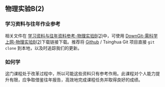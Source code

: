 ## 物理实验B(2)

### 学习资料与往年作业参考

相关文件在 [学习资料与往年资料参考-物理实验B(2)](https://github.com/Open-DA/OpenDA/tree/main/A_%E5%9F%BA%E7%A1%80%E8%AF%BE%E7%A8%8B/%E7%89%A9%E7%90%86%E5%AE%9E%E9%AA%8CB(2))中，可使用 [DownGit-需科学上网-物理实验B(2)](https://tool.mkblog.cn/downgit/#/home?url=https://github.com/Open-DA/OpenDA/tree/main/A_%E5%9F%BA%E7%A1%80%E8%AF%BE%E7%A8%8B/%E7%89%A9%E7%90%86%E5%AE%9E%E9%AA%8CB(2))下载链接下载。推荐将 [Github](https://github.com/Open-DA/OpenDA) / Tsinghua Git 项目直接 `git clone` 到本地，以及时追踪我们的更新。

### 如何学

这门课程处于改革过程中，所以可能这些资料只有参考作用。此课程对个人能力提升有限，应争取借鉴往年报告，高效地完成课程任务并取得良好的成绩。